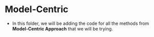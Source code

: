 # Model-Centric
- In this folder, we will be adding the code for all the methods from **Model-Centric Approach** that we will be trying.
